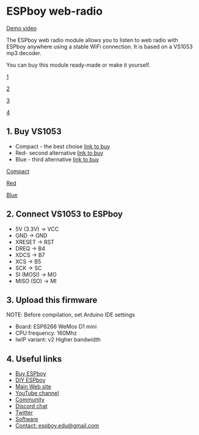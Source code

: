 # ESPboy web-radio

[Demo video](https://www.youtube.com/watch?v=_tweZfW0TBg)

The ESPboy web radio module allows you to listen to web radio with ESPboy anywhere using a stable WiFi connection. 
It is based on a VS1053 mp3 decoder.

You can buy this module ready-made or make it yourself.

[1](https://github.com/ESPboy-edu/ESPboy_WebRadio/raw/master/pics/espboy2_1.jpg)

[2](https://github.com/ESPboy-edu/ESPboy_WebRadio/raw/master/pics/espboy2_2.jpg)

[3](https://github.com/ESPboy-edu/ESPboy_WebRadio/raw/master/pics/espboy2_3.jpg)

[4](https://github.com/ESPboy-edu/ESPboy_WebRadio/raw/master/pics/espboy2_4.jpg)


## 1. Buy VS1053

- Compact - the best choise [link to buy](https://aliexpress.ru/item/1005001774415185.html?spm=a2g39.orderlist.0.0.61b24aa6OQTQBb&_ga=2.43844069.1500790139.1632551122-873937012.1629624931)
- Red- second alternative [link to buy](https://aliexpress.ru/item/1005001774415185.html?spm=a2g39.orderlist.0.0.61b24aa6OQTQBb&_ga=2.43844069.1500790139.1632551122-873937012.1629624931)
- Blue - third alternative [link to buy](https://aliexpress.ru/item/32969920309.html?spm=a2g39.orderlist.0.0.61b24aa6OQTQBb&_ga=2.11946868.1500790139.1632551122-873937012.1629624931)

[Compact](https://github.com/ESPboy-edu/ESPboy_WebRadio/raw/master/pics/vs1053_1.jpg)

[Red](https://github.com/ESPboy-edu/ESPboy_WebRadio/raw/master/pics/vs1053_2.jpg)

[Blue](https://github.com/ESPboy-edu/ESPboy_WebRadio/raw/master/pics/vs1053_3.jpg)


## 2. Connect VS1053 to ESPboy

- 5V (3.3V) -> VCC
- GND -> GND
- XRESET -> RST
- DREQ -> B4
- XDCS -> B7
- XCS -> B5
- SCK -> SC
- SI (MOSI) -> MO
- MISO (SO) -> MI

## 3. Upload this firmware

NOTE: Before compilation, set Arduino IDE settings

-  Board:  ESP8266 WeMos D1 mini
-  CPU frequency: 160Mhz
-  IwIP variant: v2 Higher bandwidth

## 4. Useful links

- [Buy ESPboy](https://www.tindie.com/products/23910/)
- [DIY ESPboy](https://easyeda.com/ESPboy)
- [Main Web site](https://www.espboy.com)
- [YouTube channel](https://www.youtube.com/c/ESPboy)
- [Community](https://community.espboy.com)
- [Discord chat](https://discord.gg/kXfDQpX)
- [Twitter](https://twitter.com/ESPboy_edu)
- [Software](https://github.com/ESPboy-edu)
- [Contact: espboy.edu@gmail.com](mailto:espboy.edu@gmail.com)


